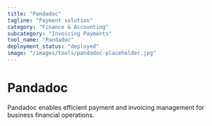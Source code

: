 ```yaml
---
title: "Pandadoc"
tagline: "Payment solution"
category: "Finance & Accounting"
subcategory: "Invoicing Payments"
tool_name: "Pandadoc"
deployment_status: "deployed"
image: "/images/tools/pandadoc-placeholder.jpg"
---
```


# Pandadoc

Pandadoc enables efficient payment and invoicing management for business financial operations.
